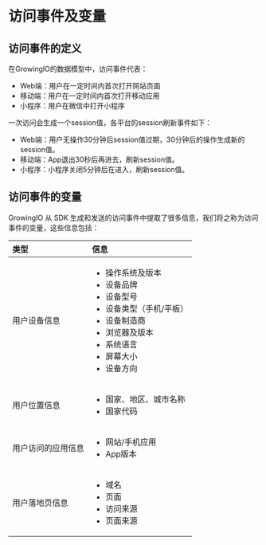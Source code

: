 # 访问事件及变量

## 访问事件的定义

在GrowingIO的数据模型中，访问事件代表：

* Web端：用户在一定时间内首次打开网站页面
* 移动端：用户在一定时间内首次打开移动应用
* 小程序：用户在微信中打开小程序

一次访问会生成一个session值，各平台的session刷新事件如下：

* Web端：用户无操作30分钟后session值过期，30分钟后的操作生成新的session值。
* 移动端：App退出30秒后再进去，刷新session值。
* 小程序：小程序关闭5分钟后在进入，刷新session值。

## 访问事件的变量

GrowingIO 从 SDK 生成和发送的访问事件中提取了很多信息，我们将之称为访问事件的变量，这些信息包括：

<table>
  <thead>
    <tr>
      <th style="text-align:left">&#x7C7B;&#x578B;</th>
      <th style="text-align:left">&#x4FE1;&#x606F;</th>
    </tr>
  </thead>
  <tbody>
    <tr>
      <td style="text-align:left">
        <p></p>
        <p>&#x7528;&#x6237;&#x8BBE;&#x5907;&#x4FE1;&#x606F;</p>
      </td>
      <td style="text-align:left">
        <ul>
          <li>&#x64CD;&#x4F5C;&#x7CFB;&#x7EDF;&#x53CA;&#x7248;&#x672C;</li>
          <li>&#x8BBE;&#x5907;&#x54C1;&#x724C;</li>
          <li>&#x8BBE;&#x5907;&#x578B;&#x53F7;</li>
          <li>&#x8BBE;&#x5907;&#x7C7B;&#x578B;&#xFF08;&#x624B;&#x673A;/&#x5E73;&#x677F;&#xFF09;</li>
          <li>&#x8BBE;&#x5907;&#x5236;&#x9020;&#x5546;</li>
          <li>&#x6D4F;&#x89C8;&#x5668;&#x53CA;&#x7248;&#x672C;</li>
          <li>&#x7CFB;&#x7EDF;&#x8BED;&#x8A00;</li>
          <li>&#x5C4F;&#x5E55;&#x5927;&#x5C0F;</li>
          <li>&#x8BBE;&#x5907;&#x65B9;&#x5411;</li>
        </ul>
      </td>
    </tr>
    <tr>
      <td style="text-align:left">
        <p></p>
        <p>&#x7528;&#x6237;&#x4F4D;&#x7F6E;&#x4FE1;&#x606F;</p>
      </td>
      <td style="text-align:left">
        <ul>
          <li>&#x56FD;&#x5BB6;&#x3001;&#x5730;&#x533A;&#x3001;&#x57CE;&#x5E02;&#x540D;&#x79F0;</li>
          <li>&#x56FD;&#x5BB6;&#x4EE3;&#x7801;</li>
        </ul>
      </td>
    </tr>
    <tr>
      <td style="text-align:left">&#x7528;&#x6237;&#x8BBF;&#x95EE;&#x7684;&#x5E94;&#x7528;&#x4FE1;&#x606F;</td>
      <td
      style="text-align:left">
        <ul>
          <li>&#x7F51;&#x7AD9;/&#x624B;&#x673A;&#x5E94;&#x7528;</li>
          <li>App&#x7248;&#x672C;</li>
        </ul>
        </td>
    </tr>
    <tr>
      <td style="text-align:left">&#x7528;&#x6237;&#x843D;&#x5730;&#x9875;&#x4FE1;&#x606F;</td>
      <td style="text-align:left">
        <ul>
          <li>&#x57DF;&#x540D;</li>
          <li>&#x9875;&#x9762;</li>
          <li>&#x8BBF;&#x95EE;&#x6765;&#x6E90;</li>
          <li>&#x9875;&#x9762;&#x6765;&#x6E90;</li>
        </ul>
      </td>
    </tr>
  </tbody>
</table>